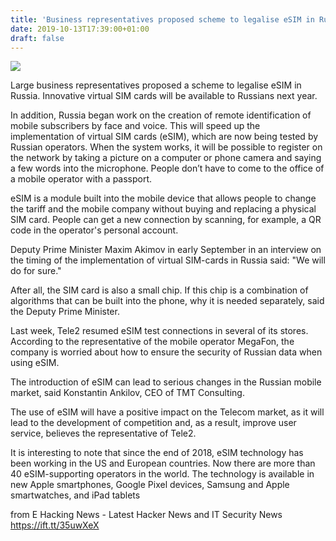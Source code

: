 ```yaml
---
title: 'Business representatives proposed scheme to legalise eSIM in Russia'
date: 2019-10-13T17:39:00+01:00
draft: false
---
```


[![](https://1.bp.blogspot.com/-asAFcy_Z4Ww/XaNSu4rdU-I/AAAAAAAABIM/VT5F7Sp5844PB0Hs356-B4_y3dcz6P95wCLcBGAsYHQ/s640/esim-card.jpg)](https://1.bp.blogspot.com/-asAFcy_Z4Ww/XaNSu4rdU-I/AAAAAAAABIM/VT5F7Sp5844PB0Hs356-B4_y3dcz6P95wCLcBGAsYHQ/s1600/esim-card.jpg)

  
Large business representatives proposed a scheme to legalise eSIM in Russia. Innovative virtual SIM cards will be available to Russians next year.  
  
In addition, Russia began work on the creation of remote identification of mobile subscribers by face and voice. This will speed up the implementation of virtual SIM cards (eSIM), which are now being tested by Russian operators. When the system works, it will be possible to register on the network by taking a picture on a computer or phone camera and saying a few words into the microphone. People don’t have to come to the office of a mobile operator with a passport.  
  
eSIM is a module built into the mobile device that allows people to change the tariff and the mobile company without buying and replacing a physical SIM card. People can get a new connection by scanning, for example, a QR code in the operator's personal account.  
  
Deputy Prime Minister Maxim Akimov in early September in an interview on the timing of the implementation of virtual SIM-cards in Russia said: "We will do for sure."  
  
After all, the SIM card is also a small chip. If this chip is a combination of algorithms that can be built into the phone, why it is needed separately, said the Deputy Prime Minister.  
  
Last week, Tele2 resumed eSIM test connections in several of its stores. According to the representative of the mobile operator MegaFon, the company is worried about how to ensure the security of Russian data when using eSIM.  
  
The introduction of eSIM can lead to serious changes in the Russian mobile market, said Konstantin Ankilov, CEO of TMT Consulting.  
  
The use of eSIM will have a positive impact on the Telecom market, as it will lead to the development of competition and, as a result, improve user service, believes the representative of Tele2.  
  
It is interesting to note that since the end of 2018, eSIM technology has been working in the US and European countries. Now there are more than 40 eSIM-supporting operators in the world. The technology is available in new Apple smartphones, Google Pixel devices, Samsung and Apple smartwatches, and iPad tablets

  
  
from E Hacking News - Latest Hacker News and IT Security News https://ift.tt/35uwXeX